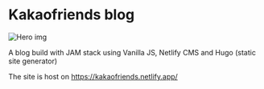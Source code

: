 # Kakaofriends blog

![Hero img](https://imgur.com/inlYesg)

A blog build with JAM stack using Vanilla JS, Netlify CMS and Hugo (static site generator)

The site is host on https://kakaofriends.netlify.app/

